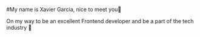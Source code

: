 #My name is Xavier Garcia, nice to meet you🤠

On my way to be an excellent Frontend developer and be a part of the tech industry 🦦